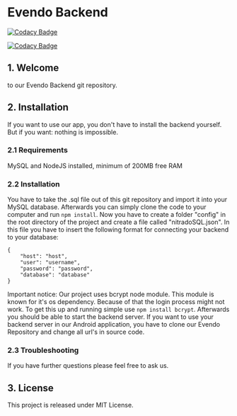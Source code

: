 # Evendo Backend
[![Codacy Badge](https://app.codacy.com/project/badge/Grade/7e0731da559e4649b2d397d9503f6b4e)](https://www.codacy.com/manual/NiclasSchmuck/evendo-backend?utm_source=github.com&amp;utm_medium=referral&amp;utm_content=NiclasSchmuck/evendo-backend&amp;utm_campaign=Badge_Grade)

[![Codacy Badge](https://api.codacy.com/project/badge/Grade/0f7dd099c53742dfaa36bf33e3aa43c4)](https://app.codacy.com/manual/NiclasSchmuck/evendo-backend?utm_source=github.com&utm_medium=referral&utm_content=NiclasSchmuck/evendo-backend&utm_campaign=Badge_Grade_Dashboard)

## 1. Welcome
to our Evendo Backend git repository.

## 2. Installation
If you want to use our app, you don't have to install the backend yourself. But if you want: nothing is impossible.

### 2.1 Requirements
MySQL and NodeJS installed, minimum of 200MB free RAM

### 2.2 Installation
You have to take the .sql file out of this git repository and import it into your MySQL database. 
Afterwards you can simply clone the code to your computer and run ```npm install```.
Now you have to create a folder "config" in the root directory of the project and create a file called "nitradoSQL.json".
In this file you have to insert the following format for connecting your backend to your database:
```
{
    "host": "host",
    "user": "username",
    "password": "password",
    "database": "database"
}
```
Important notice: Our project uses bcrypt node module. This module is known for it's os dependency. Because of that the login process might not work. To get this up and running simple use ```npm install bcrypt```.
Afterwards you should be able to start the backend server. If you want to use your backend server in our Android application, you have to clone our Evendo Repository and change all url's in source code.

### 2.3 Troubleshooting
If you have further questions please feel free to ask us.

## 3. License
This project is released under MIT License.
